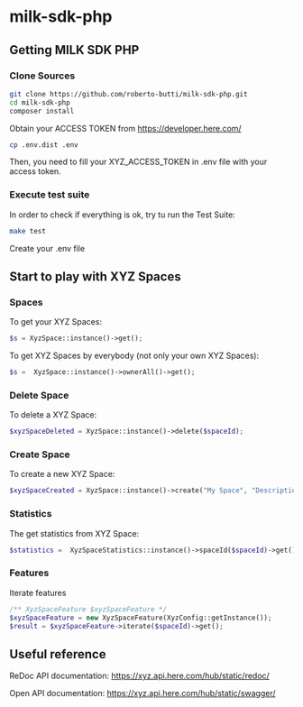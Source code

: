 # milk-sdk-php

## Getting MILK SDK PHP

### Clone Sources

```sh
git clone https://github.com/roberto-butti/milk-sdk-php.git
cd milk-sdk-php
composer install
```

Obtain your ACCESS TOKEN from https://developer.here.com/

```sh
cp .env.dist .env
```

Then, you need to fill your XYZ_ACCESS_TOKEN in .env file with your access token.

### Execute test suite

In order to check if everything is ok, try tu run the Test Suite:

```sh
make test
```


Create your .env file
## Start to play with XYZ Spaces

### Spaces
To get your XYZ Spaces:
```php
$s = XyzSpace::instance()->get();
```

To get XYZ Spaces by everybody (not only your own XYZ Spaces):
```php
$s =  XyzSpace::instance()->ownerAll()->get();
```

### Delete Space
To delete a XYZ Space:
```php
$xyzSpaceDeleted = XyzSpace::instance()->delete($spaceId);
```

### Create Space
To create a new XYZ Space:
```php
$xyzSpaceCreated = XyzSpace::instance()->create("My Space", "Description");
```

### Statistics
The get statistics from XYZ Space:
```php
$statistics =  XyzSpaceStatistics::instance()->spaceId($spaceId)->get();
```

### Features
Iterate features

```php
/** XyzSpaceFeature $xyzSpaceFeature */
$xyzSpaceFeature = new XyzSpaceFeature(XyzConfig::getInstance());
$result = $xyzSpaceFeature->iterate($spaceId)->get();
```

## Useful reference

ReDoc API documentation:
https://xyz.api.here.com/hub/static/redoc/

Open API documentation:
https://xyz.api.here.com/hub/static/swagger/
